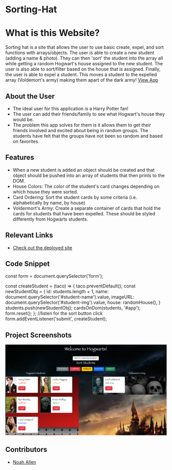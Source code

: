 # Sorting-Hat
<!-- update the netlify badge above with your own badge that you can find at netlify under settings/general#status-badges -->

# What is this Website?
Sorting hat is a site that allows the user to use basic create, expel, and sort functions with arrays/objects. The user is able to create a new student (adding a name & photo). They can then 'sort' the student into the array all while getting a random Hogwart's house assigned to the new student. The user is also able to sort/filter based on the house that is assigned. Finally, the user is able to expel a student. This moves a student to the expelled array (Voldemort's army) making them apart of the dark army!
[View App](#https://relaxed-yeot-3520cf.netlify.app/)

## About the User <!-- This is a scaled down user persona -->
- The ideal user for this application is a Harry Potter fan!
- The user can add their friends/family to see what Hogwart's house they would be.
- The problem this app solves for them is it allows them to get their friends involved and excited about being in random groups. The students have felt that the groups have not been so random and based on favorites.

## Features <!-- List your app features using bullets! Do NOT use a paragraph. No one will read that! -->
- When a new student is added an object should be created and that object should be pushed into an array of students that then prints to the DOM.
- House Colors: The color of the student's card changes depending on which house they were sorted.
- Card Ordering: Sort the student cards by some criteria (i.e. alphabetically by name, by house)
- Voldermort's Army: Create a separate container of cards that hold the cards for students that have been expelled. These should be styled differently from Hogwarts students.

## Relevant Links <!-- Link to all the things that are required outside of the ones that have their own section -->
- [Check out the deployed site](#https://relaxed-yeot-3520cf.netlify.app/)

## Code Snippet <!-- OPTIONAL, but doesn't hurt -->
const form = document.querySelector('form');

const createStudent = (taco) => {
  taco.preventDefault();
  const newStudentObj = {
    id: students.length + 1,
    name: document.querySelector('#student-name').value,
    imageURL: document.querySelector('#student-img').value,
    house: randomHouse(),
  }
  students.push(newStudentObj);
  cardsOnDom(students, '#app');
  form.reset();
};
//listen for the sort button click 
form.addEventListener('submit', createStudent);

## Project Screenshots <!-- These can be inside of your project. Look at the repos from class and see how the images are included in the readme -->
<img width="1148" alt="Your Alt" src="Sorting-Hat.png">

## Contributors
- [Noah Allen](https://github.com/noahcallen)
